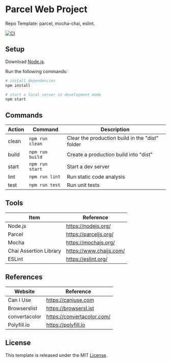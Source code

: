 # Parcel Web Project

Repo Template: parcel, mocha-chai, eslint.

[![CI][ci-badge]][ci-url]

## Setup

Download [Node.js](https://nodejs.org/en/download/).

Run the following commands:

```bash
# install dependencies
npm install

# start a local server in development mode
npm start
```

## Commands

| Action | Command         | Description                                     |
| ------ | --------------- | ----------------------------------------------- |
| clean  | `npm run clean` | Clear the production build in the "dist" folder |
| build  | `npm run build` | Create a production build into "dist"           |
| start  | `npm run start` | Start a dev server                              |
| lint   | `npm run lint`  | Run static code analysis                        |
| test   | `npm run test`  | Run unit tests                                  |

## Tools

| Item                   | Reference               |
| ---------------------- | ----------------------- |
| Node.js                | https://nodejs.org/     |
| Parcel                 | https://parceljs.org/   |
| Mocha                  | https://mochajs.org/    |
| Chai Assertion Library | https://www.chaijs.com/ |
| ESLint                 | https://eslint.org/     |

## References

| Website       | Reference                  |
| ------------- | -------------------------- |
| Can I Use     | https://caniuse.com        |
| Browserslist  | https://browsersl.ist      |
| convertacolor | https://convertacolor.com/ |
| Polyfill.io   | https://polyfill.io        |

## License

This template is released under the MIT [License](LICENSE).


[ci-badge]: actions/workflows/ci.yml/badge.svg
[ci-url]: actions
